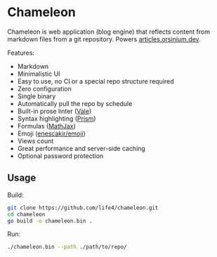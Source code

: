 # Chameleon

Chameleon is web application (blog engine) that reflects content from markdown files from a git repository. Powers [articles.orsinium.dev](https://articles.orsinium.dev/).

Features:

+ Markdown
+ Minimalistic UI
+ Easy to use, no CI or a special repo structure required
+ Zero configuration
+ Single binary
+ Automatically pull the repo by schedule
+ Built-in prose linter ([Vale](https://github.com/errata-ai/vale))
+ Syntax highlighting ([Prism](https://prismjs.com/))
+ Formulas ([MathJax](https://www.mathjax.org/))
+ Emoji ([enescakir/emoji](https://github.com/enescakir/emoji))
+ Views count
+ Great performance and server-side caching
+ Optional password protection

## Usage

Build:

```bash
git clone https://github.com/life4/chameleon.git
cd chameleon
go build -o chameleon.bin .
```

Run:

```bash
./chameleon.bin --path ./path/to/repo/
```
